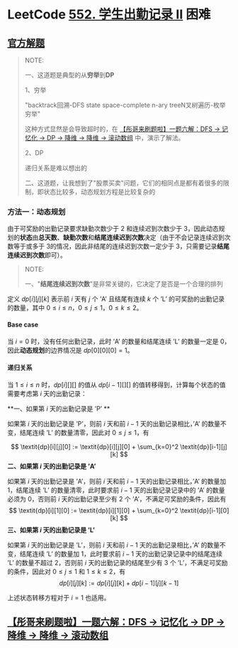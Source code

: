 # LeetCode [552. 学生出勤记录 II](https://leetcode-cn.com/problems/student-attendance-record-ii/) 困难





## [官方解题](https://leetcode-cn.com/problems/student-attendance-record-ii/solution/xue-sheng-chu-qin-ji-lu-ii-by-leetcode/)

> NOTE: 
>
> 一、这道题是典型的从**穷举**到**DP**
>
> 1、穷举
>
> "backtrack回溯-DFS state space-complete n-ary treeN叉树遍历-枚举穷举"
>
> 这种方式显然是会导致超时的，在 [【彤哥来刷题啦】一题六解：DFS -> 记忆化 -> DP -> 降维 -> 降维 -> 滚动数组](https://leetcode-cn.com/problems/student-attendance-record-ii/solution/tong-ge-lai-shua-ti-la-yi-ti-liu-jie-dfs-s5fa/) 中，演示了解法。
>
> 
>
> 2、DP
>
> 递归关系是难以想出的
>
> 二、这道题，让我想到了"股票买卖"问题，它们的相同点是都有着很多的限制，即状态比较多，动态规划方程是比较复杂的
>
> 

### 方法一：动态规划

由于可奖励的出勤记录要求缺勤次数少于 $2$​ 和连续迟到次数少于 $3$​，因此动态规划的**状态**由**总天数**、**缺勤次数**和**结尾连续迟到次数**决定（由于不会记录连续迟到次数等于或多于 $3$​ 的情况，因此非结尾的连续迟到次数一定少于 $3$​，只需要记录**结尾连续迟到次数**即可）。

> NOTE: 
>
> 一、"**结尾连续迟到次数**"是非常关键的，它决定了是否是一个合理的排列

定义 $\textit{dp}[i][j][k]$ 表示前 $i$ 天有 $j$ 个 $\text{'A'}$ 且结尾有连续 $k$ 个 $\text{'L'}$ 的可奖励的出勤记录的数量，其中 $0 \le i \le n$，$0 \le j \le 1$，$0 \le k \le 2$。

#### Base case

当 $i=0$ 时，没有任何出勤记录，此时 $\text{'A'}$ 的数量和结尾连续 $\text{'L'}$ 的数量一定是 $0$，因此**动态规划**的边界情况是 $\textit{dp}[0][0][0] = 1$。

#### 递归关系

当 $1 \le i \le n$ 时，$\textit{dp}[i][][]$ 的值从 $\textit{dp}[i-1][][]$ 的值转移得到，计算每个状态的值需要考虑第 $i$​ 天的出勤记录：

**一、如果第 $i$ 天的出勤记录是 $\text{'P'}$ **

如果第 $i$ 天的出勤记录是 $\text{'P'}$，则前 $i$ 天和前 $i-1$ 天的出勤记录相比，$\text{'A'}$ 的数量不变，结尾连续 $\text{'L'}$ 的数量清零，因此对 $0 \le j \le 1$，有

$$
\textit{dp}[i][j][0] := \textit{dp}[i][j][0] + \sum_{k=0}^2 \textit{dp}[i-1][j][k]
$$
**二、如果第 $i$ 天的出勤记录是 $\text{'A'}$**

如果第 $i$ 天的出勤记录是 $\text{'A'}$，则前 $i$ 天和前 $i-1$ 天的出勤记录相比，$\text{'A'}$ 的数量加 $1$，结尾连续 $\text{'L'}$ 的数量清零，此时要求前 $i-1$ 天的出勤记录记录中的 $\text{'A'}$ 的数量必须为 $0$，否则前 $i$ 天的出勤记录至少有 $2$ 个 $\text{'A'}$，不满足可奖励的条件，因此有
$$
\textit{dp}[i][1][0] := \textit{dp}[i][1][0] + \sum_{k=0}^2 \textit{dp}[i-1][0][k]
$$
**三、如果第 $i$ 天的出勤记录是 $\text{'L'}$**

如果第 $i$ 天的出勤记录是 $\text{'L'}$，则前 $i$ 天和前 $i-1$ 天的出勤记录相比，$\text{'A'}$ 的数量不变，结尾连续 $\text{'L'}$ 的数量加 $1$，此时要求前 $i-1$ 天的出勤记录记录中的结尾连续 $\text{'L'}$ 的数量不超过 $2$，否则前 $i$ 天的出勤记录的结尾至少有 $3$ 个 $\text{'L'}$，不满足可奖励的条件，因此对 $0 \le j \le 1$ 和 $1 \le k \le 2$，有
$$
\textit{dp}[i][j][k] := \textit{dp}[i][j][k] + \textit{dp}[i-1][j][k-1]
$$


上述状态转移方程对于 $i=1$ 也适用。







## [【彤哥来刷题啦】一题六解：DFS -> 记忆化 -> DP -> 降维 -> 降维 -> 滚动数组](https://leetcode-cn.com/problems/student-attendance-record-ii/solution/tong-ge-lai-shua-ti-la-yi-ti-liu-jie-dfs-s5fa/)
